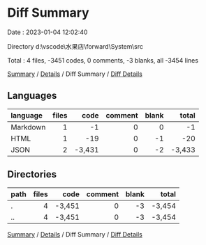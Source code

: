 # Diff Summary

Date : 2023-01-04 12:02:40

Directory d:\\vscode\\水果店\\forward\\System\\src

Total : 4 files,  -3451 codes, 0 comments, -3 blanks, all -3454 lines

[Summary](results.md) / [Details](details.md) / Diff Summary / [Diff Details](diff-details.md)

## Languages
| language | files | code | comment | blank | total |
| :--- | ---: | ---: | ---: | ---: | ---: |
| Markdown | 1 | -1 | 0 | 0 | -1 |
| HTML | 1 | -19 | 0 | -1 | -20 |
| JSON | 2 | -3,431 | 0 | -2 | -3,433 |

## Directories
| path | files | code | comment | blank | total |
| :--- | ---: | ---: | ---: | ---: | ---: |
| . | 4 | -3,451 | 0 | -3 | -3,454 |
| .. | 4 | -3,451 | 0 | -3 | -3,454 |

[Summary](results.md) / [Details](details.md) / Diff Summary / [Diff Details](diff-details.md)